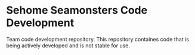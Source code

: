 Sehome Seamonsters Code Development
===================================

Team code development repository. This repository containes code that is being actively developed and is not stable for use. 
